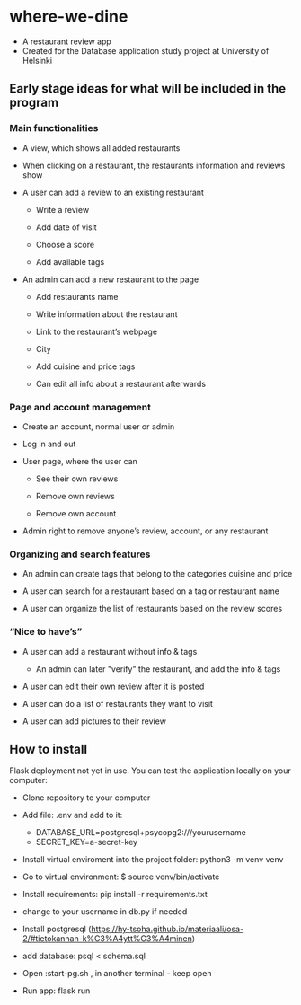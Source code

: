 # where-we-dine

- A restaurant review app
- Created for the Database application study project at University of Helsinki


## Early stage ideas for what will be included in the program

### Main functionalities

- A view, which shows all added restaurants 

- When clicking on a restaurant, the restaurants information and reviews show 

- A user can add a review to an existing restaurant 

    - Write a review 

    - Add date of visit 

    - Choose a score 

    - Add available tags 

- An admin can add a new restaurant to the page 

    - Add restaurants name 

    - Write information about the restaurant 

    - Link to the restaurant’s webpage 

    - City 

    - Add cuisine and price tags 
    
    - Can edit all info about a restaurant afterwards


### Page and account management

- Create an account, normal user or admin 

- Log in and out 

- User page, where the user can 

    - See their own reviews 

    - Remove own reviews 

    - Remove own account 

- Admin right to remove anyone’s review, account, or any restaurant 

 

### Organizing and search features 

- An admin can create tags that belong to the categories cuisine and price 

- A user can search for a restaurant based on a tag or restaurant name

- A user can organize the list of restaurants based on the review scores 

 

### “Nice to have’s”

- A user can add a restaurant without info & tags 

    - An admin can later "verify" the restaurant, and add the info & tags 

- A user can edit their own review after it is posted 

- A user can do a list of restaurants they want to visit 

- A user can add pictures to their review

 
## How to install
Flask deployment not yet in use. You can test the application locally on your computer:

- Clone repository to your computer
- Add file: .env and add to it: 
    - DATABASE_URL=postgresql+psycopg2:///yourusername  
    - SECRET_KEY=a-secret-key
- Install virtual enviroment into the project folder: python3 -m venv venv
- Go to virtual environment: $ source venv/bin/activate
- Install requirements: pip install -r requirements.txt

- change to your username in db.py if needed
- Install postgresql (https://hy-tsoha.github.io/materiaali/osa-2/#tietokannan-k%C3%A4ytt%C3%A4minen)
- add database: psql < schema.sql
- Open :start-pg.sh , in another terminal - keep open
- Run app: flask run
